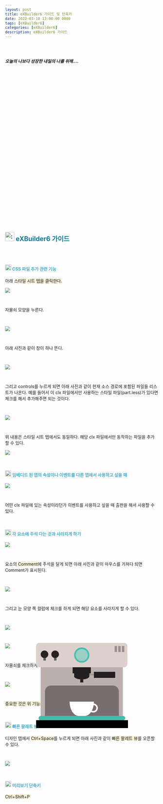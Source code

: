 ```yaml
---
layout: post
title: eXBuilder6 가이드 및 단축키
date: 2022-03-10 13:00:00 0000
tags: [eXBuilder6]
categories: [eXBuilder6]
description: eXBuilder6 가이드
---
```


<br><br>

_**오늘의 나보다 성장한 내일의 나를 위해....**_

<br>

<br><br>

<style>
.containercoffee {
  width: 300px;
  height: 280px;
  position: relative;
  top: calc(50% - 140px);
  left: calc(50% - 150px);
}
.coffee-header {
  width: 100%;
  height: 80px;
  position: absolute;
  top: 0;
  left: 0;
  background-color: #ddcfcc;
  border-radius: 10px;
}
.coffee-header__buttons {
  width: 25px;
  height: 25px;
  position: absolute;
  top: 25px;
  background-color: #282323;
  border-radius: 50%;
}
.coffee-header__buttons::after {
  content: "";
  width: 8px;
  height: 8px;
  position: absolute;
  bottom: -8px;
  left: calc(50% - 4px);
  background-color: #615e5e;
}
.coffee-header__button-one {
  left: 15px;
}
.coffee-header__button-two {
  left: 50px;
}
.coffee-header__display {
  width: 50px;
  height: 50px;
  position: absolute;
  top: calc(50% - 25px);
  left: calc(50% - 25px);
  border-radius: 50%;
  background-color: #9acfc5;
  border: 5px solid #43beae;
  box-sizing: border-box;
}
.coffee-header__details {
  width: 8px;
  height: 20px;
  position: absolute;
  top: 10px;
  right: 10px;
  background-color: #9b9091;
  box-shadow: -12px 0 0 #9b9091, -24px 0 0 #9b9091;
}
.coffee-medium {
  width: 90%;
  height: 160px;
  position: absolute;
  top: 80px;
  left: calc(50% - 45%);
  background-color: #bcb0af;
}
.coffee-medium:before {
  content: "";
  width: 90%;
  height: 100px;
  background-color: #776f6e;
  position: absolute;
  bottom: 0;
  left: calc(50% - 45%);
  border-radius: 20px 20px 0 0;
}
.coffe-medium__exit {
  width: 60px;
  height: 20px;
  position: absolute;
  top: 0;
  left: calc(50% - 30px);
  background-color: #231f20;
}
.coffe-medium__exit::before {
  content: "";
  width: 50px;
  height: 20px;
  border-radius: 0 0 50% 50%;
  position: absolute;
  bottom: -20px;
  left: calc(50% - 25px);
  background-color: #231f20;
}
.coffe-medium__exit::after {
  content: "";
  width: 10px;
  height: 10px;
  position: absolute;
  bottom: -30px;
  left: calc(50% - 5px);
  background-color: #231f20;
}
.coffee-medium__arm {
  width: 70px;
  height: 20px;
  position: absolute;
  top: 15px;
  right: 25px;
  background-color: #231f20;
}
.coffee-medium__arm::before {
  content: "";
  width: 15px;
  height: 5px;
  position: absolute;
  top: 7px;
  left: -15px;
  background-color: #9e9495;
}
.coffee-medium__cup {
  width: 80px;
  height: 47px;
  position: absolute;
  bottom: 0;
  left: calc(50% - 40px);
  background-color: #FFF;
  border-radius: 0 0 70px 70px / 0 0 110px 110px;
}
.coffee-medium__cup::after {
  content: "";
  width: 20px;
  height: 20px;
  position: absolute;
  top: 6px;
  right: -13px;
  border: 5px solid #FFF;
  border-radius: 50%;
}
@keyframes liquid {
  0% {
    height: 0px;  
    opacity: 1;
  }
  5% {
    height: 0px;  
    opacity: 1;
  }
  20% {
    height: 62px;  
    opacity: 1;
  }
  95% {
    height: 62px;
    opacity: 1;
  }
  100% {
    height: 62px;
    opacity: 0;
  }
}
.coffee-medium__liquid {
  width: 6px;
  height: 63px;
  opacity: 0;
  position: absolute;
  top: 50px;
  left: calc(50% - 3px);
  background-color: #74372b;
  animation: liquid 4s 4s linear infinite;
}
.coffee-medium__smoke {
  width: 8px;
  height: 20px;
  position: absolute;  
  border-radius: 5px;
  background-color: #b3aeae;
}
@keyframes smokeOne {
  0% {
    bottom: 20px;
    opacity: 0;
  }
  40% {
    bottom: 50px;
    opacity: .5;
  }
  80% {
    bottom: 80px;
    opacity: .3;
  }
  100% {
    bottom: 80px;
    opacity: 0;
  }
}
@keyframes smokeTwo {
  0% {
    bottom: 40px;
    opacity: 0;
  }
  40% {
    bottom: 70px;
    opacity: .5;
  }
  80% {
    bottom: 80px;
    opacity: .3;
  }
  100% {
    bottom: 80px;
    opacity: 0;
  }
}
.coffee-medium__smoke-one {
  opacity: 0;
  bottom: 50px;
  left: 102px;
  animation: smokeOne 3s 4s linear infinite;
}
.coffee-medium__smoke-two {
  opacity: 0;
  bottom: 70px;
  left: 118px;
  animation: smokeTwo 3s 5s linear infinite;
}
.coffee-medium__smoke-three {
  opacity: 0;
  bottom: 65px;
  right: 118px;
  animation: smokeTwo 3s 6s linear infinite;
}
.coffee-medium__smoke-for {
  opacity: 0;
  bottom: 50px;
  right: 102px;
  animation: smokeOne 3s 5s linear infinite;
}
.coffee-footer {
  width: 95%;
  height: 15px;
  position: absolute;
  bottom: 25px;
  left: calc(50% - 47.5%);
  background-color: #41bdad;
  border-radius: 10px;
}
.coffee-footer::after {
  content: "";
  width: 106%;
  height: 26px;
  position: absolute;
  bottom: -25px;
  left: -8px;
  background-color: #000;
}
</style>

<div class="containercoffee">
    <div class="coffee-header">
      <div class="coffee-header__buttons coffee-header__button-one"></div>
      <div class="coffee-header__buttons coffee-header__button-two"></div>
      <div class="coffee-header__display"></div>
      <div class="coffee-header__details"></div>
    </div>
    <div class="coffee-medium">
      <div class="coffe-medium__exit"></div>
      <div class="coffee-medium__arm"></div>
      <div class="coffee-medium__liquid"></div>
      <div class="coffee-medium__smoke coffee-medium__smoke-one"></div>
      <div class="coffee-medium__smoke coffee-medium__smoke-two"></div>
      <div class="coffee-medium__smoke coffee-medium__smoke-three"></div>
      <div class="coffee-medium__smoke coffee-medium__smoke-for"></div>
      <div class="coffee-medium__cup"></div>
    </div>
    <div class="coffee-footer"></div>
</div>

<br><br><br><br><br><br><br><br>

<h2 style="color:#107896;  font-weight:bold">
<img class="emoji" title=":pushpin:" alt=":pushpin:" src="https://github.githubassets.com/images/icons/emoji/unicode/270f.png" height="30" width="30"> eXBuilder6 가이드
</h2>

<br>
<Br>

<h4 style="color:#43ABC9;  font-weight:bold">
<img class="emoji" title=":pushpin:" alt=":pushpin:" src="https://github.githubassets.com/images/icons/emoji/unicode/1f50e.png" height="20" width="20"> CSS 파일 추가 관련 기능
</h4>


아래 <span style="background: rgb(251,243,219)">스타일 시트 탭을 클릭한다.</span>

![](/images/eXbuilder6/2022-03-12-15-41-52.png?style=centerme)

<br>

자물쇠 모양을 누른다.

<br>

![](/images/eXbuilder6/2022-03-12-15-40-40.png?style=centerme)

<br>

아래 사진과 같이 창이 하나 뜬다.

<br>

![](/images/eXbuilder6/2022-03-12-15-41-25.png?style=centerme)

<br>

그리고 controls를 누르게 되면 아래 사진과 같이 현재 소스 경로에 포함된 파일들 리스트가 나온다. 예를 들어서 이 clx 파일에서만 사용하는 스타일 파일(part.less)가 있다면 체크를 해서 추가해주면 되는 것이다.

<br>

![](/images/eXbuilder6/2022-03-12-15-43-31.png?style=centerme)

<Br>

위 내용은 스타일 시트 탭에서도 동일하다. 해당 clx 파일에서만 동작하는 파일을 추가할 수 있다.

![](/images/eXbuilder6/2022-03-12-15-44-58.png?style=centerme)

<br>

<h4 style="color:#43ABC9;  font-weight:bold">
<img class="emoji" title=":pushpin:" alt=":pushpin:" src="https://github.githubassets.com/images/icons/emoji/unicode/1f50e.png" height="20" width="20"> 임베디드 된 앱의 속성이나 이벤트를 다른 앱에서 사용하고 싶을 때
</h4>

![](/images/eXbuilder6/2022-03-12-15-46-20.png?style=centerme)

<br>

어떤 clx 파일에 있는 속성이라던가 이벤트를 사용하고 싶을 때 출판을 해서 사용할 수 있다. 

<br>

<h4 style="color:#43ABC9;  font-weight:bold">
<img class="emoji" title=":pushpin:" alt=":pushpin:" src="https://github.githubassets.com/images/icons/emoji/unicode/1f50e.png" height="20" width="20"> 각 요소에 주석 다는 것과 사라지게 하기
</h4>

![](/images/eXbuilder6/2022-03-12-15-51-14.png?style=centerme)

<br>

요소의 <span style="background: rgb(251,243,219)">Comment</span>에 주석을 달게 되면 아래 사진과 같이 마우스를 가져다 되면 Comment가 표시된다.

<br>

![](/images/eXbuilder6/2022-03-12-15-51-58.png?style=centerme)

<br>

그리고 눈 모양 쪽 컬럼에 체크를 하게 되면 해당 요소를 사라지게 할 수 있다.

<br>

![](/images/eXbuilder6/2022-03-12-15-53-40.png?style=centerme)

<br>

![](/images/eXbuilder6/2022-03-12-15-53-27.png?style=centerme)

<br>

자물쇠를 체크하게 되면 해당 요소가 클릭이 되지 않는다.

<br>

![](/images/eXbuilder6/2022-03-12-15-54-15.png?style=centerme)

<br>

<span style="background: rgb(251,243,219)">중요한 것은 위 기능은 디자인 창에서만 가능하다</span>

<br>

<h4 style="color:#43ABC9;  font-weight:bold">
<img class="emoji" title=":pushpin:" alt=":pushpin:" src="https://github.githubassets.com/images/icons/emoji/unicode/1f50e.png" height="20" width="20"> 빠른 팔레트 뷰
</h4>

디자인 탭에서 <span style="background: rgb(251,243,219)">Ctrl+Space</span>를 누르게 되면 아래 사진과 같이 <span style="background: rgb(251,243,219)">빠른 팔레트 뷰</span>를 오픈할 수 있다. 

<br>

![](/images/eXbuilder6/2022-03-12-16-51-14.png?style=centerme)

<br>

<h4 style="color:#43ABC9;  font-weight:bold">
<img class="emoji" title=":pushpin:" alt=":pushpin:" src="https://github.githubassets.com/images/icons/emoji/unicode/1f50e.png" height="20" width="20"> 미리보기 단축키
</h4>

<span style="background: rgb(251,243,219)">Ctrl+Shift+P</span>